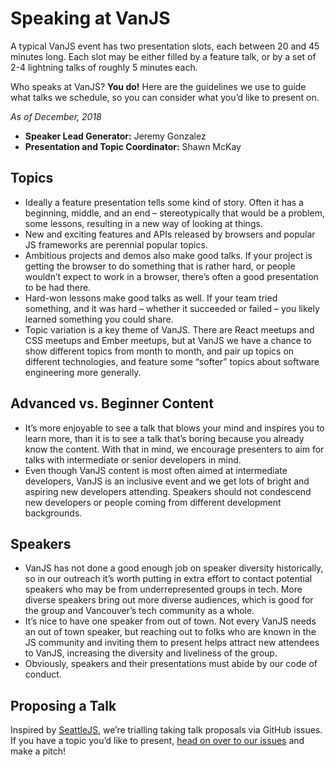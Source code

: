 # Speaking at VanJS

A typical VanJS event has two presentation slots, each between 20 and 45 minutes long. Each slot may be either filled by a feature talk, or by a set of 2-4 lightning talks of roughly 5 minutes each.

Who speaks at VanJS? **You do!** Here are the guidelines we use to guide what talks we schedule, so you can consider what you’d like to present on.

*As of December, 2018*

- **Speaker Lead Generator:** Jeremy Gonzalez
- **Presentation and Topic Coordinator:** Shawn McKay

## Topics
- Ideally a feature presentation tells some kind of story. Often it has a beginning, middle, and an end – stereotypically that would be a problem, some lessons, resulting in a new way of looking at things.
- New and exciting features and APIs released by browsers and popular JS frameworks are perennial popular topics.
- Ambitious projects and demos also make good talks. If your project is getting the browser to do something that is rather hard, or people wouldn’t expect to work in a browser, there’s often a good presentation to be had there.
- Hard-won lessons make good talks as well. If your team tried something, and it was hard – whether it succeeded or failed – you likely learned something you could share.
- Topic variation is a key theme of VanJS. There are React meetups and CSS meetups and Ember meetups, but at VanJS we have a chance to show different topics from month to month, and pair up topics on different technologies, and feature some “softer” topics about software engineering more generally. 

## Advanced vs. Beginner Content
- It’s more enjoyable to see a talk that blows your mind and inspires you to learn more, than it is to see a talk that’s boring because you already know the content. With that in mind, we encourage presenters to aim for talks with intermediate or senior developers in mind.
- Even though VanJS content is most often aimed at intermediate developers, VanJS is an inclusive event and we get lots of bright and aspiring new developers attending. Speakers should not condescend new developers or people coming from different development backgrounds.

## Speakers
- VanJS has not done a good enough job on speaker diversity historically, so in our outreach it’s worth putting in extra effort to contact potential speakers who may be from underrepresented groups in tech. More diverse speakers bring out more diverse audiences, which is good for the group and Vancouver’s tech community as a whole.
- It’s nice to have one speaker from out of town. Not every VanJS needs an out of town speaker, but reaching out to folks who are known in the JS community and inviting them to present helps attract new attendees to VanJS, increasing the diversity and liveliness of the group.
- Obviously, speakers and their presentations must abide by our code of conduct.

## Proposing a Talk
Inspired by [SeattleJS](https://github.com/seattlejs/seattlejs/blob/master/request-to-speak.md), we’re trialling taking talk proposals via GitHub issues. If you have a topic you’d like to present, [head on over to our issues](/cambiecollective/vanjs/issues) and make a pitch!
